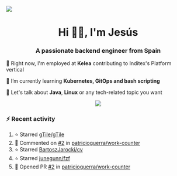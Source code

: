 [![](https://img.shields.io/badge/Jesús_Iglesias-0077B5?style=flat&logo=linkedin&logoColor=white)][linkedin]

<h1 align="center">Hi 👋🏻️, I'm Jesús</h1>
<h3 align="center">A passionate backend engineer from Spain</h3>

🔭 Right now, I'm employed at **Kelea** contributing to Inditex's Platform vertical

🌱 I’m currently learning **Kubernetes, GitOps and bash scripting**

💬 Let's talk about **Java**, **Linux** or any tech-related topic you want

<p align="center">
  <a href="https://skillicons.dev">
    <img src="https://skillicons.dev/icons?i=java,kotlin,spring,postgres,git,kubernetes,docker,kafka,aws,elasticsearch,linux" />
  </a>
</p>

### ⚡ Recent activity

<!--RECENT_ACTIVITY:start-->
1. ⭐ Starred [gTile/gTile](https://github.com/gTile/gTile)<br>
2. 💬 Commented on [#2](https://github.com/patricioguerra/work-counter/pull/2#issuecomment-2895731028) in [patricioguerra/work-counter](https://github.com/patricioguerra/work-counter)<br>
3. ⭐ Starred [BartoszJarocki/cv](https://github.com/BartoszJarocki/cv)<br>
4. ⭐ Starred [junegunn/fzf](https://github.com/junegunn/fzf)<br>
5. 💪 Opened PR [#2](https://github.com/patricioguerra/work-counter/pull/2) in [patricioguerra/work-counter](https://github.com/patricioguerra/work-counter)<br>
<!--RECENT_ACTIVITY:end-->

[linkedin]: https://linkedin.com/in/jesusiglesiasiglesias
[gitlab]: https://gitlab.com/d0vi
